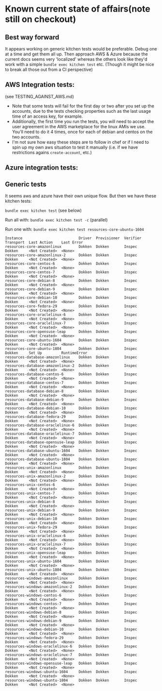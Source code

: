 # Known current state of affairs(note still on checkout)

## Best way forward

It appears working on generic kitchen tests would be preferable. Debug one at a time and get them all up.
Then approach AWS & Azure because the current docs seems very 'localized' whereas the others look like they'd work with a simple `bundle exec kitchen test` etc. (Though it might be nice to break all those out from a CI perspective)

## AWS Integration tests:

(see TESTING_AGAINST_AWS.md)

- Note that some tests will fail for the first day or two after you set up the accounts, due to the tests checking properties such as the last usage time of an access key, for example.
- Additionally, the first time you run the tests, you will need to accept the user agreement in the AWS marketplace for the linux AMIs we use.  You'll need to do it 4 times, once for each of debian and centos on the two accounts.
- I'm not sure how easy these steps are to follow in chef or if I need to spin up my own aws situation to test it manually (i.e. if we have restrictions agains `create-account`, etc.)


## Azure integration tests:


## Generic tests

It seems aws and azure have their own unique flow. But then we have these kitchen tests:

`bundle exec kitchen test` (see below)

Run all with:
`bundle exec kitchen test -c` (parallel)

Run one with:
`bundle exec kitchen test resources-core-ubuntu-1604`

```
Instance                          Driver  Provisioner  Verifier  Transport  Last Action    Last Error
resources-core-amazonlinux        Dokken  Dokken       Inspec    Dokken     <Not Created>  <None>
resources-core-amazonlinux-2      Dokken  Dokken       Inspec    Dokken     <Not Created>  <None>
resources-core-centos-6           Dokken  Dokken       Inspec    Dokken     <Not Created>  <None>
resources-core-centos-7           Dokken  Dokken       Inspec    Dokken     <Not Created>  <None>
resources-core-debian-8           Dokken  Dokken       Inspec    Dokken     <Not Created>  <None>
resources-core-debian-9           Dokken  Dokken       Inspec    Dokken     <Not Created>  <None>
resources-core-debian-10          Dokken  Dokken       Inspec    Dokken     <Not Created>  <None>
resources-core-fedora-29          Dokken  Dokken       Inspec    Dokken     <Not Created>  <None>
resources-core-oraclelinux-6      Dokken  Dokken       Inspec    Dokken     <Not Created>  <None>
resources-core-oraclelinux-7      Dokken  Dokken       Inspec    Dokken     <Not Created>  <None>
resources-core-opensuse-leap      Dokken  Dokken       Inspec    Dokken     <Not Created>  <None>
resources-core-ubuntu-1604        Dokken  Dokken       Inspec    Dokken     <Not Created>  <None>
resources-core-ubuntu-1804        Dokken  Dokken       Inspec    Dokken     Set Up         RuntimeError
resources-database-amazonlinux    Dokken  Dokken       Inspec    Dokken     <Not Created>  <None>
resources-database-amazonlinux-2  Dokken  Dokken       Inspec    Dokken     <Not Created>  <None>
resources-database-centos-6       Dokken  Dokken       Inspec    Dokken     <Not Created>  <None>
resources-database-centos-7       Dokken  Dokken       Inspec    Dokken     <Not Created>  <None>
resources-database-debian-8       Dokken  Dokken       Inspec    Dokken     <Not Created>  <None>
resources-database-debian-9       Dokken  Dokken       Inspec    Dokken     <Not Created>  <None>
resources-database-debian-10      Dokken  Dokken       Inspec    Dokken     <Not Created>  <None>
resources-database-fedora-29      Dokken  Dokken       Inspec    Dokken     <Not Created>  <None>
resources-database-oraclelinux-6  Dokken  Dokken       Inspec    Dokken     <Not Created>  <None>
resources-database-oraclelinux-7  Dokken  Dokken       Inspec    Dokken     <Not Created>  <None>
resources-database-opensuse-leap  Dokken  Dokken       Inspec    Dokken     <Not Created>  <None>
resources-database-ubuntu-1604    Dokken  Dokken       Inspec    Dokken     <Not Created>  <None>
resources-database-ubuntu-1804    Dokken  Dokken       Inspec    Dokken     <Not Created>  <None>
resources-unix-amazonlinux        Dokken  Dokken       Inspec    Dokken     <Not Created>  <None>
resources-unix-amazonlinux-2      Dokken  Dokken       Inspec    Dokken     <Not Created>  <None>
resources-unix-centos-6           Dokken  Dokken       Inspec    Dokken     <Not Created>  <None>
resources-unix-centos-7           Dokken  Dokken       Inspec    Dokken     <Not Created>  <None>
resources-unix-debian-8           Dokken  Dokken       Inspec    Dokken     <Not Created>  <None>
resources-unix-debian-9           Dokken  Dokken       Inspec    Dokken     <Not Created>  <None>
resources-unix-debian-10          Dokken  Dokken       Inspec    Dokken     <Not Created>  <None>
resources-unix-fedora-29          Dokken  Dokken       Inspec    Dokken     <Not Created>  <None>
resources-unix-oraclelinux-6      Dokken  Dokken       Inspec    Dokken     <Not Created>  <None>
resources-unix-oraclelinux-7      Dokken  Dokken       Inspec    Dokken     <Not Created>  <None>
resources-unix-opensuse-leap      Dokken  Dokken       Inspec    Dokken     <Not Created>  <None>
resources-unix-ubuntu-1604        Dokken  Dokken       Inspec    Dokken     <Not Created>  <None>
resources-unix-ubuntu-1804        Dokken  Dokken       Inspec    Dokken     <Not Created>  <None>
resources-windows-amazonlinux     Dokken  Dokken       Inspec    Dokken     <Not Created>  <None>
resources-windows-amazonlinux-2   Dokken  Dokken       Inspec    Dokken     <Not Created>  <None>
resources-windows-centos-6        Dokken  Dokken       Inspec    Dokken     <Not Created>  <None>
resources-windows-centos-7        Dokken  Dokken       Inspec    Dokken     <Not Created>  <None>
resources-windows-debian-8        Dokken  Dokken       Inspec    Dokken     <Not Created>  <None>
resources-windows-debian-9        Dokken  Dokken       Inspec    Dokken     <Not Created>  <None>
resources-windows-debian-10       Dokken  Dokken       Inspec    Dokken     <Not Created>  <None>
resources-windows-fedora-29       Dokken  Dokken       Inspec    Dokken     <Not Created>  <None>
resources-windows-oraclelinux-6   Dokken  Dokken       Inspec    Dokken     <Not Created>  <None>
resources-windows-oraclelinux-7   Dokken  Dokken       Inspec    Dokken     <Not Created>  <None>
resources-windows-opensuse-leap   Dokken  Dokken       Inspec    Dokken     <Not Created>  <None>
resources-windows-ubuntu-1604     Dokken  Dokken       Inspec    Dokken     <Not Created>  <None>
resources-windows-ubuntu-1804     Dokken  Dokken       Inspec    Dokken     <Not Created>  <None>
```
